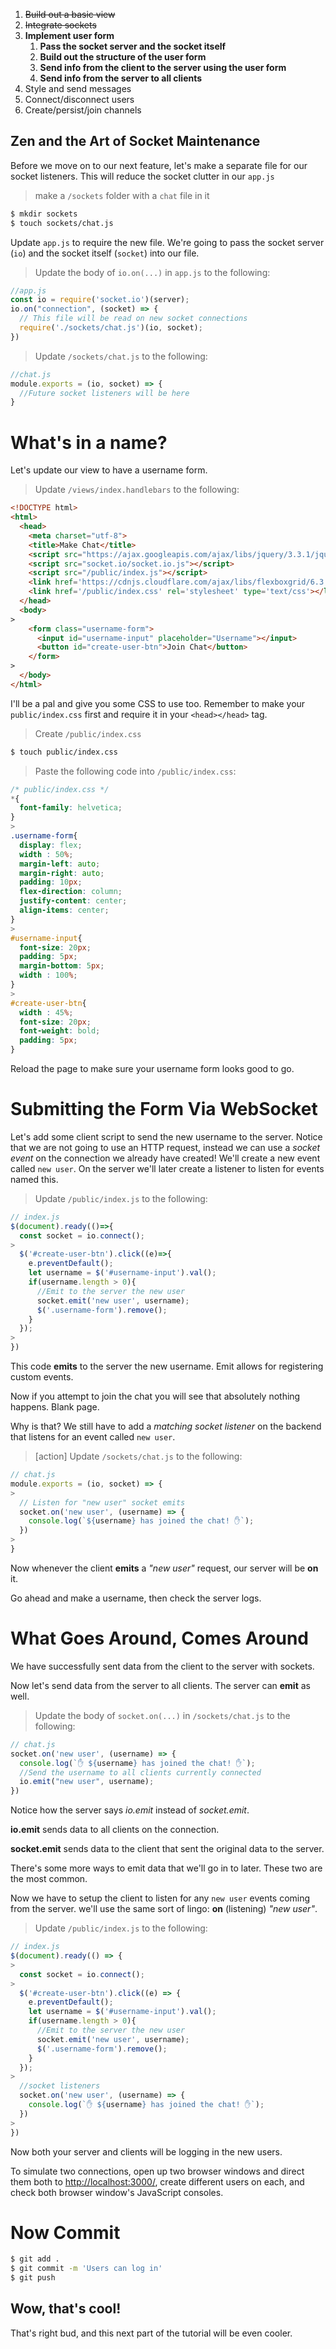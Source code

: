 
1. ~~Build out a basic view~~
1. ~~Integrate sockets~~
1. **Implement user form**
    1. **Pass the socket server and the socket itself**
    1. **Build out the structure of the user form**
    1. **Send info from the client to the server using the user form**
    1. **Send info from the server to all clients**
1. Style and send messages
1. Connect/disconnect users
1. Create/persist/join channels

## Zen and the Art of Socket Maintenance

Before we move on to our next feature, let's make a separate file for our socket listeners. This will reduce the socket clutter in our `app.js`

> make a `/sockets` folder with a `chat` file in it
>
```bash
$ mkdir sockets
$ touch sockets/chat.js
```

Update `app.js` to require the new file. We're going to pass the socket server (`io`) and the socket itself (`socket`) into our file.

> Update the body of `io.on(...)` in `app.js` to the following:
>
```javascript
//app.js
const io = require('socket.io')(server);
io.on("connection", (socket) => {
  // This file will be read on new socket connections
  require('./sockets/chat.js')(io, socket);
})
```
>
> Update `/sockets/chat.js` to the following:
>
```javascript
//chat.js
module.exports = (io, socket) => {
  //Future socket listeners will be here
}
```

# What's in a name?

Let's update our view to have a username form.

> Update `/views/index.handlebars` to the following:
>
```html
<!DOCTYPE html>
<html>
  <head>
    <meta charset="utf-8">
    <title>Make Chat</title>
    <script src="https://ajax.googleapis.com/ajax/libs/jquery/3.3.1/jquery.min.js"></script>
    <script src="socket.io/socket.io.js"></script>
    <script src="/public/index.js"></script>
    <link href='https://cdnjs.cloudflare.com/ajax/libs/flexboxgrid/6.3.1/flexboxgrid.min.css'></link>
    <link href='/public/index.css' rel='stylesheet' type='text/css'></link>
  </head>
  <body>
>
    <form class="username-form">
      <input id="username-input" placeholder="Username"></input>
      <button id="create-user-btn">Join Chat</button>
    </form>
>
  </body>
</html>
```

I'll be a pal and give you some CSS to use too. Remember to make your `public/index.css` first and require it in your `<head></head>` tag.

> Create `/public/index.css`
>
```bash
$ touch public/index.css
```
>
> Paste the following code into `/public/index.css`:
>
```css
/* public/index.css */
*{
  font-family: helvetica;
}
>
.username-form{
  display: flex;
  width : 50%;
  margin-left: auto;
  margin-right: auto;
  padding: 10px;
  flex-direction: column;
  justify-content: center;
  align-items: center;
}
>
#username-input{
  font-size: 20px;
  padding: 5px;
  margin-bottom: 5px;
  width : 100%;
}
>
#create-user-btn{
  width : 45%;
  font-size: 20px;
  font-weight: bold;
  padding: 5px;
}
```

Reload the page to make sure your username form looks good to go.

# Submitting the Form Via WebSocket

Let's add some client script to send the new username to the server. Notice that we are not going to use an HTTP request, instead we can use a *socket event* on the connection we already have created! We'll create a new event called `new user`. On the server we'll later create a listener to listen for events named this.

> Update `/public/index.js` to the following:
>
```javascript
// index.js
$(document).ready(()=>{
  const socket = io.connect();
>
  $('#create-user-btn').click((e)=>{
    e.preventDefault();
    let username = $('#username-input').val();
    if(username.length > 0){
      //Emit to the server the new user
      socket.emit('new user', username);
      $('.username-form').remove();
    }
  });
>
})
```

This code **emits** to the server the new username. Emit allows for registering custom events.

Now if you attempt to join the chat you will see that absolutely nothing happens. Blank page.

Why is that? We still have to add a *matching socket listener* on the backend that listens for an event called `new user`.

>[action]
> Update `/sockets/chat.js` to the following:
>
```javascript
// chat.js
module.exports = (io, socket) => {
>
  // Listen for "new user" socket emits
  socket.on('new user', (username) => {
    console.log(`${username} has joined the chat! ✋`);
  })
>
}
```

Now whenever the client **emits** a *"new user"* request, our server will be **on** it.

Go ahead and make a username, then check the server logs.

# What Goes Around, Comes Around

We have successfully sent data from the client to the server with sockets.

Now let's send data from the server to all clients. The server can **emit** as well.

> Update the body of `socket.on(...)` in `/sockets/chat.js` to the following:
>
```javascript
// chat.js
socket.on('new user', (username) => {
  console.log(`✋ ${username} has joined the chat! ✋`);
  //Send the username to all clients currently connected
  io.emit("new user", username);
})
```

Notice how the server says *io.emit* instead of *socket.emit*.

**io.emit** sends data to all clients on the connection.

**socket.emit** sends data to the client that sent the original data to the server.

There's some more ways to emit data that we'll go in to later. These two are the most common.

Now we have to setup the client to listen for any `new user` events coming from the server. we'll use the same sort of lingo: **on** (listening) *"new user"*.

> Update `/public/index.js` to the following:
>
```javascript
// index.js
$(document).ready(() => {
>
  const socket = io.connect();
>
  $('#create-user-btn').click((e) => {
    e.preventDefault();
    let username = $('#username-input').val();
    if(username.length > 0){
      //Emit to the server the new user
      socket.emit('new user', username);
      $('.username-form').remove();
    }
  });
>
  //socket listeners
  socket.on('new user', (username) => {
    console.log(`✋ ${username} has joined the chat! ✋`);
  })
>
})
```

Now both your server and clients will be logging in the new users.

To simulate two connections, open up two browser windows and direct them both to [http://localhost:3000/](http://localhost:3000/), create different users on each, and check both browser window's JavaScript consoles.

# Now Commit

```bash
$ git add .
$ git commit -m 'Users can log in'
$ git push
```

## Wow, that's cool!

That's right bud, and this next part of the tutorial will be even cooler.
